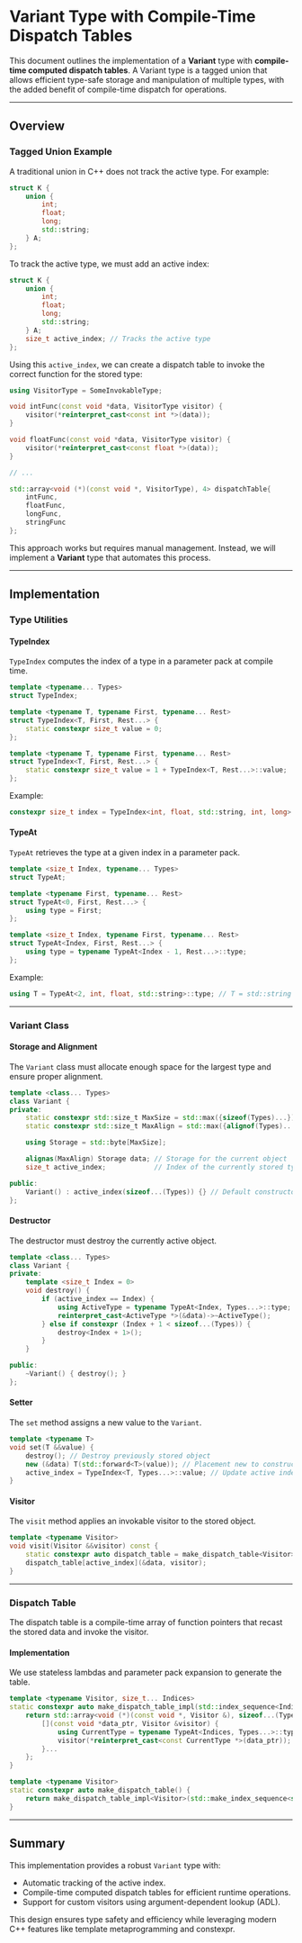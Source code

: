 # Variant Type with Compile-Time Dispatch Tables

This document outlines the implementation of a **Variant** type with **compile-time computed dispatch tables**. A Variant type is a tagged union that allows efficient type-safe storage and manipulation of multiple types, with the added benefit of compile-time dispatch for operations.

---

## Overview

### Tagged Union Example
A traditional union in C++ does not track the active type. For example:

```cpp
struct K {
    union {
        int;
        float;
        long;
        std::string;
    } A;
};
```

To track the active type, we must add an active index:

```cpp
struct K {
    union {
        int;
        float;
        long;
        std::string;
    } A;
    size_t active_index; // Tracks the active type
};
```

Using this `active_index`, we can create a dispatch table to invoke the correct function for the stored type:

```cpp
using VisitorType = SomeInvokableType;

void intFunc(const void *data, VisitorType visitor) {
    visitor(*reinterpret_cast<const int *>(data));
}

void floatFunc(const void *data, VisitorType visitor) {
    visitor(*reinterpret_cast<const float *>(data));
}

// ...

std::array<void (*)(const void *, VisitorType), 4> dispatchTable{
    intFunc,
    floatFunc,
    longFunc,
    stringFunc
};
```

This approach works but requires manual management. Instead, we will implement a **Variant** type that automates this process.

---

## Implementation

### Type Utilities

#### **TypeIndex**
`TypeIndex` computes the index of a type in a parameter pack at compile time.

```cpp
template <typename... Types>
struct TypeIndex;

template <typename T, typename First, typename... Rest>
struct TypeIndex<T, First, Rest...> {
    static constexpr size_t value = 0;
};

template <typename T, typename First, typename... Rest>
struct TypeIndex<T, First, Rest...> {
    static constexpr size_t value = 1 + TypeIndex<T, Rest...>::value;
};
```

Example:
```cpp
constexpr size_t index = TypeIndex<int, float, std::string, int, long>::value; // index = 2
```

#### **TypeAt**
`TypeAt` retrieves the type at a given index in a parameter pack.

```cpp
template <size_t Index, typename... Types>
struct TypeAt;

template <typename First, typename... Rest>
struct TypeAt<0, First, Rest...> {
    using type = First;
};

template <size_t Index, typename First, typename... Rest>
struct TypeAt<Index, First, Rest...> {
    using type = typename TypeAt<Index - 1, Rest...>::type;
};
```

Example:
```cpp
using T = TypeAt<2, int, float, std::string>::type; // T = std::string
```

---

### Variant Class

#### **Storage and Alignment**
The `Variant` class must allocate enough space for the largest type and ensure proper alignment.

```cpp
template <class... Types>
class Variant {
private:
    static constexpr std::size_t MaxSize = std::max({sizeof(Types)...});
    static constexpr std::size_t MaxAlign = std::max({alignof(Types)...});

    using Storage = std::byte[MaxSize];

    alignas(MaxAlign) Storage data; // Storage for the current object
    size_t active_index;            // Index of the currently stored type

public:
    Variant() : active_index(sizeof...(Types)) {} // Default constructor
};
```

#### **Destructor**
The destructor must destroy the currently active object.

```cpp
template <class... Types>
class Variant {
private:
    template <size_t Index = 0>
    void destroy() {
        if (active_index == Index) {
            using ActiveType = typename TypeAt<Index, Types...>::type;
            reinterpret_cast<ActiveType *>(&data)->~ActiveType();
        } else if constexpr (Index + 1 < sizeof...(Types)) {
            destroy<Index + 1>();
        }
    }

public:
    ~Variant() { destroy(); }
};
```

#### **Setter**
The `set` method assigns a new value to the `Variant`.

```cpp
template <typename T>
void set(T &&value) {
    destroy(); // Destroy previously stored object
    new (&data) T(std::forward<T>(value)); // Placement new to construct in-place
    active_index = TypeIndex<T, Types...>::value; // Update active index
}
```

#### **Visitor**
The `visit` method applies an invokable visitor to the stored object.

```cpp
template <typename Visitor>
void visit(Visitor &&visitor) const {
    static constexpr auto dispatch_table = make_dispatch_table<Visitor>();
    dispatch_table[active_index](&data, visitor);
}
```

---

### Dispatch Table

The dispatch table is a compile-time array of function pointers that recast the stored data and invoke the visitor.

#### **Implementation**
We use stateless lambdas and parameter pack expansion to generate the table.

```cpp
template <typename Visitor, size_t... Indices>
static constexpr auto make_dispatch_table_impl(std::index_sequence<Indices...>) {
    return std::array<void (*)(const void *, Visitor &), sizeof...(Types)>{
        [](const void *data_ptr, Visitor &visitor) {
            using CurrentType = typename TypeAt<Indices, Types...>::type;
            visitor(*reinterpret_cast<const CurrentType *>(data_ptr));
        }...
    };
}

template <typename Visitor>
static constexpr auto make_dispatch_table() {
    return make_dispatch_table_impl<Visitor>(std::make_index_sequence<sizeof...(Types)>());
}
```

---

## Summary

This implementation provides a robust `Variant` type with:

- Automatic tracking of the active index.
- Compile-time computed dispatch tables for efficient runtime operations.
- Support for custom visitors using argument-dependent lookup (ADL).

This design ensures type safety and efficiency while leveraging modern C++ features like template metaprogramming and constexpr.
